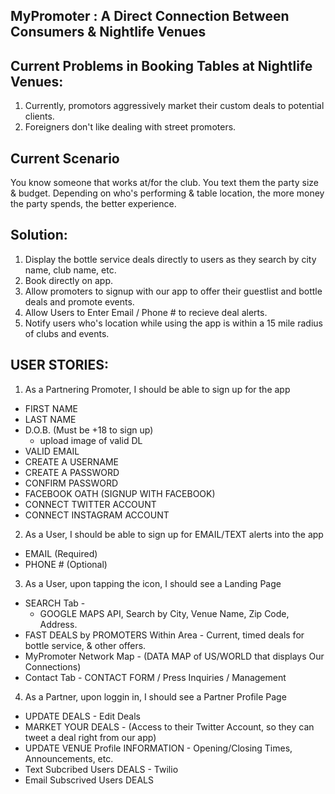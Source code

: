 ## MyPromoter : A Direct Connection Between Consumers & Nightlife Venues ##

## Current Problems in Booking Tables at Nightlife Venues: ##
  1. Currently, promotors aggressively market their custom deals to potential clients.
  2. Foreigners don't like dealing with street promoters.

## Current Scenario ##
  You know someone that works at/for the club.
  You text them the party size & budget.
  Depending on who's performing & table location, the more money the party spends, the better experience.

## Solution:
  1. Display the bottle service deals directly to users as they search by city name, club name, etc.
  2. Book directly on app.
  3. Allow promoters to signup with our app to offer their guestlist and bottle deals and promote events.
  4. Allow Users to Enter Email / Phone # to recieve deal alerts.
  5. Notify users who's location while using the app is within a  15 mile radius of clubs and events.

## USER STORIES: ##

 1. As a Partnering Promoter, I should be able to sign up for the app
   - FIRST NAME
   - LAST NAME
   - D.O.B. (Must be +18 to sign up)
     - upload image of valid DL
   - VALID EMAIL
   - CREATE A USERNAME
   - CREATE A PASSWORD
   - CONFIRM PASSWORD
   - FACEBOOK OATH (SIGNUP WITH FACEBOOK)
   - CONNECT TWITTER ACCOUNT
   - CONNECT INSTAGRAM ACCOUNT

 2. As a User, I should be able to sign up for EMAIL/TEXT alerts into the app
   - EMAIL (Required)
   - PHONE # (Optional)

 3. As a User, upon tapping the icon, I should see a Landing Page
   - SEARCH Tab -
     - GOOGLE MAPS API, Search by City, Venue Name, Zip Code, Address.
   - FAST DEALS by PROMOTERS Within Area - Current, timed deals for bottle service, & other offers.
   - MyPromoter Network Map - (DATA MAP of US/WORLD that displays Our Connections)
   - Contact Tab - CONTACT FORM / Press Inquiries / Management

 4. As a Partner, upon loggin in, I should see a Partner Profile Page
   - UPDATE DEALS - Edit Deals
   - MARKET YOUR DEALS - (Access to their Twitter Account, so they can tweet a deal right from our app)
   - UPDATE VENUE Profile INFORMATION - Opening/Closing Times, Announcements, etc.
   - Text Subcribed Users DEALS - Twilio
   - Email Subscrived Users DEALS









